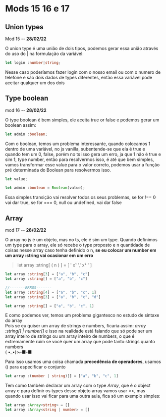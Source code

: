 # Mods 15 16 e 17

## Union types

Mod 15 -- **28/02/22**

O union type é uma união de dois tipos, podemos gerar essa união através do uso do | na formulação da variável:

~~~ts
let login :number|string;
~~~

Nesse caso poderíamos fazer login com o nosso email ou com o numero de telefone e são dois dados de types diferentes, então essa variável pode aceitar qualquer um dos dois

## Type boolean

mod 16 -- **28/02/22**

O type boolean é bem simples, ele aceita true or false e podemos gerar um boolean assim:

~~~ts
let admin :boolean; 
~~~

Com o boolean, temos um problema interessante, quando colocamos 1 dentro de uma variável, no js vanilla, subentende-se que ela é true e quando tem um 0, false, porém no ts isso gera um erro, ja que 1 não é true e sim 1, type number, então para resolvermos isso, é até que bem simples, vamos transformar esse value para o valor correto, podemos usar a função pré determinada do Boolean para resolvermos isso.

~~~ts
let value;

let admin :boolean = Boolean(value);
~~~

Essa simples transição vai resolver todos os seus problemas, se for !== 0 vai dar true, se for === 0, null ou undefined, vai dar false

## Array

mod 17 -- **28/02/22**

O array no js é um objeto, mas no ts, ele é sim um type. Quando definimos um type para o array, ele só recebe o type proposto e n quantidade de coisas nesse array caso tenha definido o n, **se eu colocar um number em um array :string vai ocasionar em um erro**

> let array :string[ ( n ) ] = [ ' x¹ ',' x² ' ]

~~~ts
let array :string[3] = ["a", "b", "c"] 
let array :string[] = ["a", "b", "c"] 
~~~

~~~ts
//-------ERROS-------
let array :string[4] = ["a", "b", "c", 1] 
let array :string[3] = ["a", "b", "c", "d"]

let array :string[] = ["a", "b", "c", 1] 
~~~

E como podemos ver, temos um problema gigantesco no estudo de sintaxe do array  
Pois se eu quiser um array de strings e numbers, ficaria assim: *array :string[] | number[]* e isso na realidade está falando que só pode ser um array inteiro de strings ou um array inteiro de numbers, o que é extremamente ruim se você quer um array que pode tanto strings quanto numbers  
( •_•)>⌐■-■

Para isso usamos uma coisa chamada **precedência de operadores**, usamos () para especificar o conjunto

~~~ts
let array :(number | string)[] = ["a", "b", "c", 1]
~~~

Tem como também declarar um array com o type *Array*, que é o object array e para definir os types desse objeto array vamos usar <>, mas quando usar isso vai ficar para uma outra aula, fica só um exemplo simples:

~~~ts
let array :Array<string> = []
let array :Array<string | number> = []
~~~
